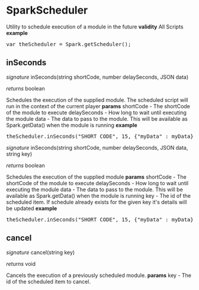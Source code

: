 # SparkScheduler

Utility to schedule execution of a module in the future
<b>validity</b> All Scripts
<b>example</b>
<pre rel="highlighter" code-brush="js" contenteditable="false">var theScheduler = Spark.getScheduler();</pre>

## inSeconds
_signature_ inSeconds(string shortCode, number delaySeconds, JSON data)</p>
_returns_ boolean</p>

Schedules the execution of the supplied module. The scheduled script will run in the context of the current player
<b>params</b>
shortCode - The shortCode of the module to execute
delaySeconds - How long to wait until executing the module
data - The data to pass to the module. This will be available as Spark.getData() when the module is running
<b>example</b>
<pre rel="highlighter" code-brush="js" contenteditable="false">theScheduler.inSeconds("SHORT_CODE", 15, {"myData" : myData});</pre>

_signature_ inSeconds(string shortCode, number delaySeconds, JSON data, string key)</p>
_returns_ boolean</p>

Schedules the execution of the supplied module
<b>params</b>
shortCode - The shortCode of the module to execute
delaySeconds - How long to wait until executing the module
data - The data to pass to the module. This will be available as Spark.getData() when the module is running
key - The id of the scheduled item. If schedule already exists for the given key it's details will be updated
<b>example</b>
<pre rel="highlighter" code-brush="js" contenteditable="false">theScheduler.inSeconds("SHORT_CODE", 15, {"myData" : myData}, "logTimeout-" + Spark.getPlayer().getPlayerId());</pre>
## cancel
_signature_ cancel(string key)</p>
_returns_ void</p>

Cancels the execution of a previously scheduled module.
<b>params</b>
key - The id of the scheduled item to cancel.
